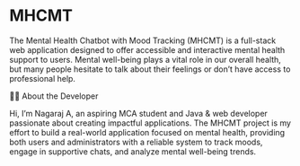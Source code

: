 # MHCMT
The Mental Health Chatbot with Mood Tracking (MHCMT) is a full-stack web application designed to offer accessible and interactive mental health support to users. Mental well-being plays a vital role in our overall health, but many people hesitate to talk about their feelings or don’t have access to professional help.

👨‍💻 About the Developer

Hi, I’m Nagaraj A, an aspiring MCA student and Java & web developer passionate about creating impactful applications. The MHCMT project is my effort to build a real-world application focused on mental health, providing both users and administrators with a reliable system to track moods, engage in supportive chats, and analyze mental well-being trends.
